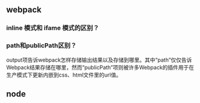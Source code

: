 ## webpack
### inline 模式和 ifame 模式的区别？

### path和publicPath区别？
output项告诉webpack怎样存储输出结果以及存储到哪里。其中“path”仅仅告诉Webpack结果存储在哪里，然而“publicPath”项则被许多Webpack的插件用于在生产模式下更新内嵌到css、html文件里的url值。

## node
